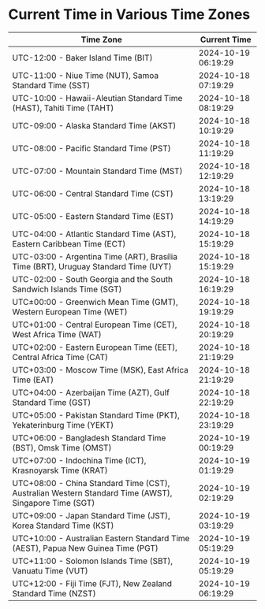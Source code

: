 # Current Time in Various Time Zones

| Time Zone | Current Time |
|-----------|--------------|
| UTC-12:00 - Baker Island Time (BIT) | 2024-10-19 06:19:29 |
| UTC-11:00 - Niue Time (NUT), Samoa Standard Time (SST) | 2024-10-18 07:19:29 |
| UTC-10:00 - Hawaii-Aleutian Standard Time (HAST), Tahiti Time (TAHT) | 2024-10-18 08:19:29 |
| UTC-09:00 - Alaska Standard Time (AKST) | 2024-10-18 10:19:29 |
| UTC-08:00 - Pacific Standard Time (PST) | 2024-10-18 11:19:29 |
| UTC-07:00 - Mountain Standard Time (MST) | 2024-10-18 12:19:29 |
| UTC-06:00 - Central Standard Time (CST) | 2024-10-18 13:19:29 |
| UTC-05:00 - Eastern Standard Time (EST) | 2024-10-18 14:19:29 |
| UTC-04:00 - Atlantic Standard Time (AST), Eastern Caribbean Time (ECT) | 2024-10-18 15:19:29 |
| UTC-03:00 - Argentina Time (ART), Brasília Time (BRT), Uruguay Standard Time (UYT) | 2024-10-18 15:19:29 |
| UTC-02:00 - South Georgia and the South Sandwich Islands Time (SGT) | 2024-10-18 16:19:29 |
| UTC±00:00 - Greenwich Mean Time (GMT), Western European Time (WET) | 2024-10-18 19:19:29 |
| UTC+01:00 - Central European Time (CET), West Africa Time (WAT) | 2024-10-18 20:19:29 |
| UTC+02:00 - Eastern European Time (EET), Central Africa Time (CAT) | 2024-10-18 21:19:29 |
| UTC+03:00 - Moscow Time (MSK), East Africa Time (EAT) | 2024-10-18 21:19:29 |
| UTC+04:00 - Azerbaijan Time (AZT), Gulf Standard Time (GST) | 2024-10-18 22:19:29 |
| UTC+05:00 - Pakistan Standard Time (PKT), Yekaterinburg Time (YEKT) | 2024-10-18 23:19:29 |
| UTC+06:00 - Bangladesh Standard Time (BST), Omsk Time (OMST) | 2024-10-19 00:19:29 |
| UTC+07:00 - Indochina Time (ICT), Krasnoyarsk Time (KRAT) | 2024-10-19 01:19:29 |
| UTC+08:00 - China Standard Time (CST), Australian Western Standard Time (AWST), Singapore Time (SGT) | 2024-10-19 02:19:29 |
| UTC+09:00 - Japan Standard Time (JST), Korea Standard Time (KST) | 2024-10-19 03:19:29 |
| UTC+10:00 - Australian Eastern Standard Time (AEST), Papua New Guinea Time (PGT) | 2024-10-19 05:19:29 |
| UTC+11:00 - Solomon Islands Time (SBT), Vanuatu Time (VUT) | 2024-10-19 05:19:29 |
| UTC+12:00 - Fiji Time (FJT), New Zealand Standard Time (NZST) | 2024-10-19 06:19:29 |
